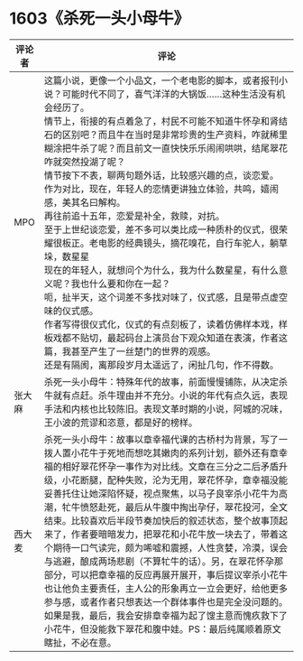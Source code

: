 # 1603《杀死一头小母牛》

评论者 | 评论 |
|---|---|
MPO|这篇小说，更像一个小品文，一个老电影的脚本，或者报刊小说？可能时代不同了，喜气洋洋的大锅饭……这种生活没有机会经历了。<br/>情节上，衔接的有点着急了，村民不可能不知道牛怀孕和肾结石的区别吧？而且牛在当时是非常珍贵的生产资料，咋就稀里糊涂把牛杀了呢？而且前文一直快快乐乐闹闹哄哄，结尾翠花咋就突然投湖了呢？<br/>情节按下不表，聊两句题外话，比较感兴趣的点，谈恋爱。<br/>作为对比，现在，年轻人的恋情更讲独立体验，共鸣，嬉闹感，美其名曰解构。<br/>再往前追十五年，恋爱是补全，救赎，对抗。<br/>至于上世纪谈恋爱，差不多可以类比成一种质朴的仪式，很荣耀很板正。老电影的经典镜头，摘花嗅花，自行车驼人，躺草垛，数星星<br/>现在的年轻人，就想问个为什么，我为什么数星星，有什么意义呢？我也什么要和你在一起？<br/>呃，扯半天，这个词差不多找对味了，仪式感，且是带点虚空味的仪式感。<br/>作者写得很仪式化，仪式的有点刻板了，读着仿佛样本戏，样板戏都不贴切，最起码台上演员台下观众知道在表演，作者这篇，我甚至产生了一丝楚门的世界的观感。<br/>还是有隔阂，离那段岁月太遥远了，闲扯几句，作不得数。
张大麻|杀死一头小母牛：特殊年代的故事，前面慢慢铺陈，从决定杀牛就有点赶。杀牛理由并不充分。小说的年代有点久远，表现手法和内核也比较陈旧。表现文革时期的小说，阿城的况味，王小波的荒谬和恣意，都是好的榜样。
西大麦|杀死一头小母牛：故事以章幸福代课的古桥村为背景，写了一拨人置小花牛于死地而想吃其嫩肉的系列计划，额外还有章幸福的相好翠花怀孕一事作为对比线。文章在三分之二后矛盾升级，小花断腿，配种失败，沦为无用，翠花怀孕，章幸福没能妥善托住让她深陷怀疑，视点聚焦，以马子良宰杀小花牛为高潮，牤牛愤怒赴死，最后从牛腹中掏出孕仔，翠花投河，全文结束。比较喜欢后半段节奏加快后的叙述状态，整个故事顶起来了，作者要暗暗发力，把翠花和小花牛放一块去了，带着这个期待一口气读完，颇为唏嘘和震撼，人性贪婪，冷漠，误会与逃避，酿成两场悲剧（不算牤牛的话）。另，在翠花怀孕那部分，可以把章幸福的反应再展开展开，事后提议宰杀小花牛也让他负主要责任，主人公的形象再立一立会更好，给他更多参与感，或者作者只想表达一个群体事件也是完全没问题的。如果是我，最后，我会安排章幸福为起了馊主意而愧疚救下了小花牛，但没能救下翠花和腹中娃。PS：最后纯属顺着原文瞎扯，不必在意。